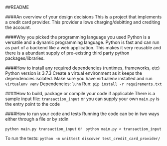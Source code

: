 ##README

####An overview of your design decisions
This is a project that implements a credit card provider. 
This provider allows charging/debitting and crediting the account. 


####Why you picked the programming language you used
Python is a versatile and a dynamic programming language. Python is fast and can run as 
part of a backend like a web application. This makes it very reusable
and there is a abundant supply of pre-existing third party python packages/libraries.   

####How to install any required dependencies (runtimes, frameworks, etc)
Python version is 3.7.3
Create a virtual environment as it keeps the dependencies isolated.
Make sure you have virtualenv installed and run `virtualenv venv`
Dependencies: `luhn`
Run: `pip install -r requirements.txt`

####How to build, package or compile your code if applicable
There is a sample input file: `transaction_input` or you can supply your own
`main.py` is the entry point to the code

####How to run your code and tests
Running the code can be in two ways either through a file or by stdin

`python main.py transaction_input`
or 
` python main.py < transaction_input`

To run the tests:
`python -m unittest discover test_credit_card_provider/`
